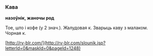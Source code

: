 ### Кава
**назоўнік, жаночы род**

Тое, што і кофе (у 2 знач.). Жалудовая к. Зварыць каву з малаком. Чорная к.

<a rel="author">[http://rv-blr.com/](http://rv-blr.com/slounik.jsp?letterId=0&maskId=0&pageId=1248)</a>
